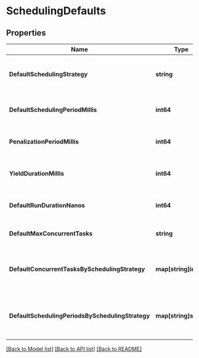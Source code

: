 # SchedulingDefaults

## Properties
Name | Type | Description | Notes
------------ | ------------- | ------------- | -------------
**DefaultSchedulingStrategy** | **string** | The name of the default scheduling strategy | [optional] [default to null]
**DefaultSchedulingPeriodMillis** | **int64** | The default scheduling period in milliseconds | [optional] [default to null]
**PenalizationPeriodMillis** | **int64** | The default penalization period in milliseconds | [optional] [default to null]
**YieldDurationMillis** | **int64** | The default yield duration in milliseconds | [optional] [default to null]
**DefaultRunDurationNanos** | **int64** | The default run duration in nano-seconds | [optional] [default to null]
**DefaultMaxConcurrentTasks** | **string** | The default concurrent tasks | [optional] [default to null]
**DefaultConcurrentTasksBySchedulingStrategy** | **map[string]int32** | The default concurrent tasks for each scheduling strategy | [optional] [default to null]
**DefaultSchedulingPeriodsBySchedulingStrategy** | **map[string]string** | The default scheduling period for each scheduling strategy | [optional] [default to null]

[[Back to Model list]](../README.md#documentation-for-models) [[Back to API list]](../README.md#documentation-for-api-endpoints) [[Back to README]](../README.md)

